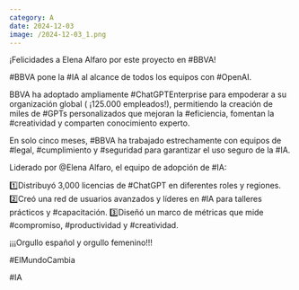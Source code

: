 ```yaml
--- 
category: A 
date: 2024-12-03 
image: /2024-12-03_1.png 
--- 
```


¡Felicidades a Elena Alfaro por este proyecto en #BBVA!

#BBVA pone la #IA al alcance de todos los equipos con #OpenAI.

BBVA ha adoptado ampliamente #ChatGPTEnterprise para empoderar a su organización global ( ¡125.000 empleados!), permitiendo la creación de miles de #GPTs personalizados que mejoran la #eficiencia, fomentan la #creatividad y comparten conocimiento experto.

En solo cinco meses, #BBVA ha trabajado estrechamente con equipos de #legal, #cumplimiento y #seguridad para garantizar el uso seguro de la #IA.

Liderado por @Elena Alfaro, el equipo de adopción de #IA:

1️⃣Distribuyó 3,000 licencias de #ChatGPT en diferentes roles y regiones.
2️⃣Creó una red de usuarios avanzados y líderes en #IA para talleres prácticos y #capacitación.
3️⃣Diseñó un marco de métricas que mide #compromiso, #productividad y #creatividad.

¡¡¡Orgullo español y orgullo femenino!!!

#ElMundoCambia

#IA
